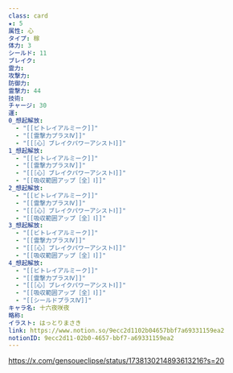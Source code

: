 ```yaml
---
class: card
★: 5
属性: 心
タイプ: 稼
体力: 3
シールド: 11
ブレイク: 
霊力: 
攻撃力: 
防御力: 
霊撃力: 44
技術: 
チャージ: 30
運: 
0_想起解放:
  - "[[ビトレイアルミーク]]"
  - "[[霊撃力プラスⅣ]]"
  - "[[［心］ブレイクパワーアシストⅠ]]"
1_想起解放:
  - "[[ビトレイアルミーク]]"
  - "[[霊撃力プラスⅣ]]"
  - "[[［心］ブレイクパワーアシストⅠ]]"
  - "[[吸収範囲アップ［全］Ⅰ]]"
2_想起解放:
  - "[[ビトレイアルミーク]]"
  - "[[霊撃力プラスⅣ]]"
  - "[[［心］ブレイクパワーアシストⅠ]]"
  - "[[吸収範囲アップ［全］Ⅰ]]"
3_想起解放:
  - "[[ビトレイアルミーク]]"
  - "[[霊撃力プラスⅣ]]"
  - "[[［心］ブレイクパワーアシストⅠ]]"
  - "[[吸収範囲アップ［全］Ⅰ]]"
4_想起解放:
  - "[[ビトレイアルミーク]]"
  - "[[霊撃力プラスⅣ]]"
  - "[[［心］ブレイクパワーアシストⅠ]]"
  - "[[吸収範囲アップ［全］Ⅰ]]"
  - "[[シールドプラスⅣ]]"
キャラ名: 十六夜咲夜
略称: 
イラスト: はっとりまさき
link: https://www.notion.so/9ecc2d1102b04657bbf7a69331159ea2
notionID: 9ecc2d11-02b0-4657-bbf7-a69331159ea2
---
```

https://x.com/gensoueclipse/status/1738130214893613216?s=20